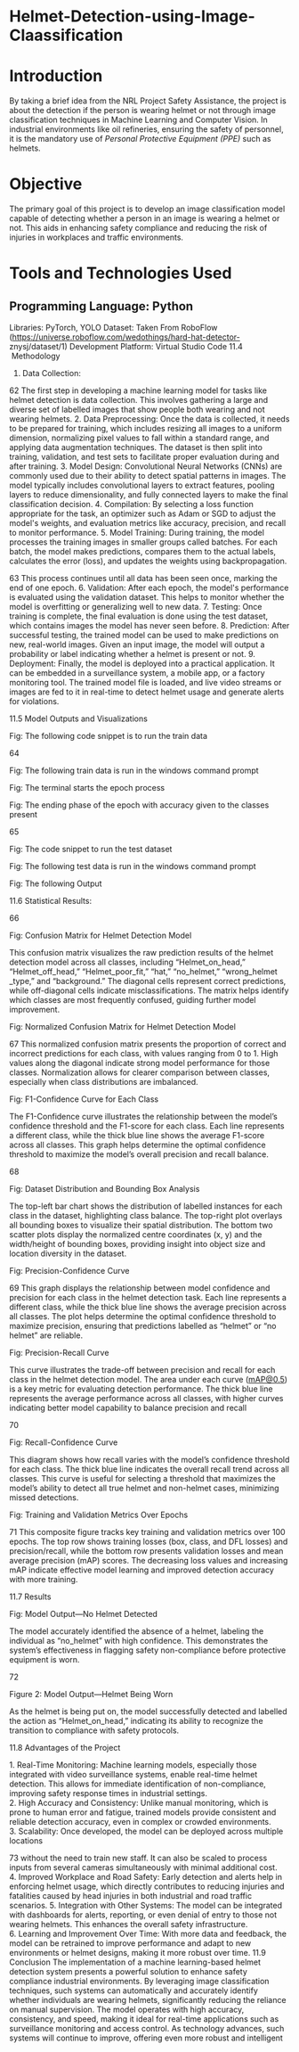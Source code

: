 # Helmet-Detection-using-Image-Claassification
# Introduction
By taking a brief idea from the NRL Project Safety Assistance, the project is
about the detection if the person is wearing helmet or not through image
classification techniques in Machine Learning and Computer Vision. In
industrial environments like oil refineries, ensuring the safety of personnel, it
is the mandatory use of *Personal Protective Equipment (PPE)* such as
helmets.
# Objective
The primary goal of this project is to develop an image classification model
capable of detecting whether a person in an image is wearing a helmet or
not. This aids in enhancing safety compliance and reducing the risk of
injuries in workplaces and traffic environments.
# Tools and Technologies Used
## Programming Language: Python
Libraries: PyTorch, YOLO
Dataset: Taken From RoboFlow (https://universe.roboflow.com/wedothings/hard-hat-detector-
znysj/dataset/1)
Development Platform: Virtual Studio Code
11.4  Methodology

1. Data Collection:

62
The first step in developing a machine learning model for tasks
like helmet detection is data collection. This involves gathering
a large and diverse set of labelled images that show people both
wearing and not wearing helmets.
2. Data Preprocessing:
Once the data is collected, it needs to be prepared for training,
which includes resizing all images to a uniform dimension,
normalizing pixel values to fall within a standard range, and
applying data augmentation techniques. The dataset is then split
into training, validation, and test sets to facilitate proper
evaluation during and after training.
3. Model Design:
Convolutional Neural Networks (CNNs) are commonly used
due to their ability to detect spatial patterns in images. The
model typically includes convolutional layers to extract
features, pooling layers to reduce dimensionality, and fully
connected layers to make the final classification decision.
4. Compilation:
By selecting a loss function appropriate for the task, an
optimizer such as Adam or SGD to adjust the model&#39;s weights,
and evaluation metrics like accuracy, precision, and recall to
monitor performance.
5. Model Training:
During training, the model processes the training images in
smaller groups called batches. For each batch, the model makes
predictions, compares them to the actual labels, calculates the
error (loss), and updates the weights using backpropagation.

63
This process continues until all data has been seen once,
marking the end of one epoch.
6. Validation:
After each epoch, the model&#39;s performance is evaluated using
the validation dataset. This helps to monitor whether the model
is overfitting or generalizing well to new data.
7. Testing:
Once training is complete, the final evaluation is done using the
test dataset, which contains images the model has never seen
before.
8. Prediction:
After successful testing, the trained model can be used to make
predictions on new, real-world images. Given an input image,
the model will output a probability or label indicating whether a
helmet is present or not.
9. Deployment:
Finally, the model is deployed into a practical application. It can
be embedded in a surveillance system, a mobile app, or a
factory monitoring tool. The trained model file is loaded, and
live video streams or images are fed to it in real-time to detect
helmet usage and generate alerts for violations.

11.5 Model Outputs and Visualizations

Fig: The following code snippet is to run the train data

64

Fig: The following train data is run in the windows command prompt

Fig: The terminal starts the epoch process

Fig: The ending phase of the epoch with accuracy given to the classes present

65

Fig: The code snippet to run the test dataset

Fig: The following test data is run in the windows command prompt

Fig: The following Output

11.6 Statistical Results:

66

Fig: Confusion Matrix for Helmet Detection Model

This confusion matrix visualizes the raw prediction results of the helmet
detection model across all classes, including “Helmet_on_head,”
“Helmet_off_head,” “Helmet_poor_fit,” “hat,” “no_helmet,” “wrong_helmet
_type,” and “background.” The diagonal cells represent correct predictions,
while off-diagonal cells indicate misclassifications. The matrix helps identify
which classes are most frequently confused, guiding further model
improvement.

Fig: Normalized Confusion Matrix for Helmet Detection Model

67
This normalized confusion matrix presents the proportion of correct and
incorrect predictions for each class, with values ranging from 0 to 1. High
values along the diagonal indicate strong model performance for those
classes. Normalization allows for clearer comparison between classes,
especially when class distributions are imbalanced.

Fig: F1-Confidence Curve for Each Class

The F1-Confidence curve illustrates the relationship between the model’s
confidence threshold and the F1-score for each class. Each line represents a
different class, while the thick blue line shows the average F1-score across
all classes. This graph helps determine the optimal confidence threshold to
maximize the model’s overall precision and recall balance.

68

Fig: Dataset Distribution and Bounding Box Analysis

The top-left bar chart shows the distribution of labelled instances for each
class in the dataset, highlighting class balance. The top-right plot overlays all
bounding boxes to visualize their spatial distribution. The bottom two scatter
plots display the normalized centre coordinates (x, y) and the width/height of
bounding boxes, providing insight into object size and location diversity in
the dataset.

Fig: Precision-Confidence Curve

69
This graph displays the relationship between model confidence and precision
for each class in the helmet detection task. Each line represents a different
class, while the thick blue line shows the average precision across all classes.
The plot helps determine the optimal confidence threshold to maximize
precision, ensuring that predictions labelled as “helmet” or “no helmet” are
reliable.

Fig: Precision-Recall Curve

This curve illustrates the trade-off between precision and recall for each
class in the helmet detection model. The area under each curve (mAP@0.5)
is a key metric for evaluating detection performance. The thick blue line
represents the average performance across all classes, with higher curves
indicating better model capability to balance precision and recall

70

Fig: Recall-Confidence Curve

This diagram shows how recall varies with the model’s confidence threshold
for each class. The thick blue line indicates the overall recall trend across all
classes. This curve is useful for selecting a threshold that maximizes the
model’s ability to detect all true helmet and non-helmet cases, minimizing
missed detections.

Fig: Training and Validation Metrics Over Epochs

71
This composite figure tracks key training and validation metrics over 100
epochs. The top row shows training losses (box, class, and DFL losses) and
precision/recall, while the bottom row presents validation losses and mean
average precision (mAP) scores. The decreasing loss values and increasing
mAP indicate effective model learning and improved detection accuracy
with more training.

11.7 Results

Fig: Model Output—No Helmet Detected

The model accurately identified the absence of a helmet, labeling the
individual as “no_helmet” with high confidence. This demonstrates the
system’s effectiveness in flagging safety non-compliance before protective
equipment is worn.

72

Figure 2: Model Output—Helmet Being Worn

As the helmet is being put on, the model successfully detected and labelled
the action as “Helmet_on_head,” indicating its ability to recognize the
transition to compliance with safety protocols.

11.8 Advantages of the Project

1. Real-Time Monitoring:
Machine learning models, especially those integrated with video surveillance
systems, enable real-time helmet detection. This allows for immediate
identification of non-compliance, improving safety response times in
industrial settings.
2. High Accuracy and Consistency:
Unlike manual monitoring, which is prone to human error and fatigue,
trained models provide consistent and reliable detection accuracy, even in
complex or crowded environments.
3. Scalability:
Once developed, the model can be deployed across multiple locations

73
without the need to train new staff. It can also be scaled to process inputs
from several cameras simultaneously with minimal additional cost.
4. Improved Workplace and Road Safety:
Early detection and alerts help in enforcing helmet usage, which directly
contributes to reducing injuries and fatalities caused by head injuries in both
industrial and road traffic scenarios.
5. Integration with Other Systems:
The model can be integrated with dashboards for alerts, reporting, or even
denial of entry to those not wearing helmets. This enhances the overall safety
infrastructure.
6. Learning and Improvement Over Time:
With more data and feedback, the model can be retrained to improve
performance and adapt to new environments or helmet designs, making it
more robust over time.
11.9 Conclusion
The implementation of a machine learning-based helmet detection system
presents a powerful solution to enhance safety compliance industrial
environments. By leveraging image classification techniques, such systems
can automatically and accurately identify whether individuals are wearing
helmets, significantly reducing the reliance on manual supervision. The
model operates with high accuracy, consistency, and speed, making it ideal
for real-time applications such as surveillance monitoring and access control.
As technology advances, such systems will continue to improve, offering
even more robust and intelligent
